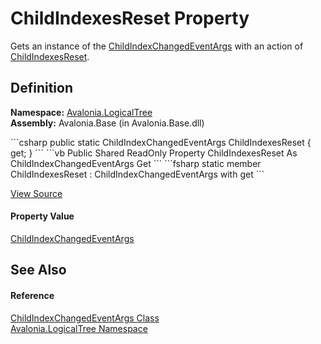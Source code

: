 # ChildIndexesReset Property


Gets an instance of the <a href="T_Avalonia_LogicalTree_ChildIndexChangedEventArgs">ChildIndexChangedEventArgs</a> with an action of <a href="T_Avalonia_LogicalTree_ChildIndexChangedAction">ChildIndexesReset</a>.



## Definition
**Namespace:** <a href="N_Avalonia_LogicalTree">Avalonia.LogicalTree</a>  
**Assembly:** Avalonia.Base (in Avalonia.Base.dll)

<Tabs groupId="api-code-preview">
<TabItem value="csharp" label="C#">
```csharp
public static ChildIndexChangedEventArgs ChildIndexesReset { get; }
```
</TabItem>
<TabItem value="vb" label="VB">
```vb
Public Shared ReadOnly Property ChildIndexesReset As ChildIndexChangedEventArgs
	Get
```
</TabItem>
<TabItem value="fsharp" label="F#">
```fsharp
static member ChildIndexesReset : ChildIndexChangedEventArgs with get
```
</TabItem>
</Tabs>



<a href="https://github.com/AvaloniaUI/Avalonia/tree/master/src/Avalonia.Base/LogicalTree/ChildIndexChangedEventArgs.cs#L71" title="View the source code">View Source</a>



#### Property Value
<a href="T_Avalonia_LogicalTree_ChildIndexChangedEventArgs">ChildIndexChangedEventArgs</a>

## See Also


#### Reference
<a href="T_Avalonia_LogicalTree_ChildIndexChangedEventArgs">ChildIndexChangedEventArgs Class</a>  
<a href="N_Avalonia_LogicalTree">Avalonia.LogicalTree Namespace</a>  

